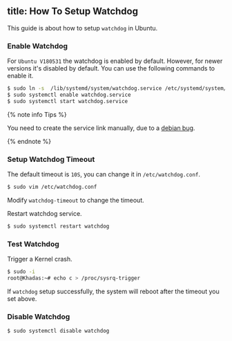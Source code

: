 title: How To Setup Watchdog
---

This guide is about how to setup `watchdog` in Ubuntu.


### Enable Watchdog

For `Ubuntu V180531` the watchdog is enabled by default. However, for newer versions it's disabled by default. You can use the following commands to enable it.

```bash
$ sudo ln -s  /lib/systemd/system/watchdog.service /etc/systemd/system/multi-user.target.wants/watchdog.service
$ sudo systemctl enable watchdog.service
$ sudo systemctl start watchdog.service
```

{% note info Tips %}

You need to create the service link manually, due to a [debian bug](https://unix.stackexchange.com/questions/346224/problem-with-systemd-starting-watchdog?utm_medium=organic&utm_source=google_rich_qa&utm_campaign=google_rich_qa).

{% endnote %}

### Setup Watchdog Timeout

The default timeout is `10S`, you can change it in `/etc/watchdog.conf`.

```bash
$ sudo vim /etc/watchdog.conf
```
Modify `watchdog-timeout` to change the timeout.

Restart watchdog service.

```bash
$ sudo systemctl restart watchdog
```

### Test Watchdog

Trigger a Kernel crash.

```bash
$ sudo -i
root@Khadas:~# echo c > /proc/sysrq-trigger 
```

If `watchdog` setup successfully, the system will reboot after the timeout you set above.

### Disable Watchdog

```bash
$ sudo systemctl disable watchdog
```
